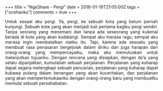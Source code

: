 +++
title = "NgeShare - Pergi"
date = 2018-01-19T21:05:00Z
tags = ["ocehanku"]
comments = true
+++

<div style="text-align: justify;">Untuk sesaat aku pergi. Ya, pergi, ke sebuah kota yang belum pernah kunjungi. Sebuah kota yang akan menjadi kali pertama bagiku pergi sendiri. Tanpa seorang yang menemani dan tanpa ada seseorang yang kukenal berada di kota yang akan kudatangi. Sempat aku merasa ragu, sempat aku merasa ingin membatalkan niatku itu. Tapi, karena ada sesuatu yang membuat rasa penasaran bergejolak dalam diriku dan juga harapan dari orang-orang yang mempercayaiku, maka aku memutuskan untuk melanjutkan tujuanku. Dengan rencana yang disiapkan, dengan do’a yang selalu dipanjatkan, kumulailah sebuah perjalanan. Perjalanan yang kuharap dapat segera melengkapi sebuah pencarian, perjalanan yang kuharap dapat kubawa pulang dalam kenangan yang akan kuceritakan, dan perjalanan yang akan mempertemukaanku dengan orang-orang baru yang membuatku memulai sebuah persahabatan.</div>
